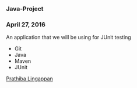 ### Java-Project

### April 27, 2016

An application that we will be using for JUnit testing

* Git
* Java
* Maven
* JUnit

[Prathiba Lingappan](http://sqasolution.com) 
